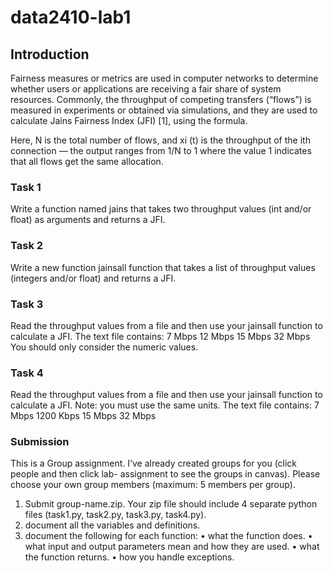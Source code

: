# data2410-lab1

## Introduction
Fairness measures or metrics are used in computer networks to determine whether users or applications
are receiving a fair share of system resources. Commonly, the throughput of competing transfers
(“flows”) is measured in experiments or obtained via simulations, and they are used to calculate Jains
Fairness Index (JFI) [1], using the formula.

Here, N is the total number of flows, and xi (t) is the throughput of the ith connection — the
output ranges from 1/N to 1 where the value 1 indicates that all flows get the same allocation.

### Task 1
Write a function named jains that takes two throughput values (int and/or float) as arguments and
returns a JFI.

### Task 2
Write a new function jainsall function that takes a list of throughput values (integers and/or float)
and returns a JFI.

### Task 3
Read the throughput values from a file and then use your jainsall function to calculate a JFI.
The text file contains:
7 Mbps
12 Mbps
15 Mbps
32 Mbps
You should only consider the numeric values.

### Task 4
Read the throughput values from a file and then use your jainsall function to calculate a JFI. Note:
you must use the same units.
The text file contains:
7 Mbps
1200 Kbps
15 Mbps
32 Mbps

### Submission
This is a Group assignment. I’ve already created groups for you (click people and then click lab-
assignment to see the groups in canvas). Please choose your own group members (maximum: 5
members per group).
1. Submit group-name.zip. Your zip file should include 4 separate python files (task1.py, task2.py,
task3.py, task4.py).
2. document all the variables and definitions.
3. document the following for each function:
• what the function does.
• what input and output parameters mean and how they are used.
• what the function returns.
• how you handle exceptions.
